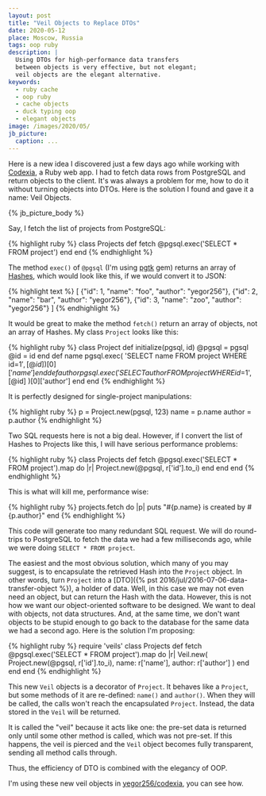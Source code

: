 ```yaml
---
layout: post
title: "Veil Objects to Replace DTOs"
date: 2020-05-12
place: Moscow, Russia
tags: oop ruby
description: |
  Using DTOs for high-performance data transfers
  between objects is very effective, but not elegant;
  veil objects are the elegant alternative.
keywords:
  - ruby cache
  - oop ruby
  - cache objects
  - duck typing oop
  - elegant objects
image: /images/2020/05/
jb_picture:
  caption: ...
---
```


Here is a new idea I discovered just a few days ago while working
with [Codexia](https://github.com/yegor256/codexia),
a Ruby web app. I had to fetch data rows from PostgreSQL and return
objects to the client. It's was always a problem for me, how to do it
without turning objects into DTOs. Here is the solution I found and gave
it a name: Veil Objects.

<!--more-->

{% jb_picture_body %}

Say, I fetch the list of projects from PostgreSQL:

{% highlight ruby %}
class Projects
  def fetch
    @pgsql.exec('SELECT * FROM project')
  end
end
{% endhighlight %}

The method `exec()` of `@pgsql` (I'm using [pgtk](https://rubygems.org/gems/pgtk) gem)
returns an array of [Hashes](https://ruby-doc.org/core-2.7.0/Hash.html),
which would look like this, if we would convert it to JSON:

{% highlight text %}
[
  {"id": 1, "name": "foo", "author": "yegor256"},
  {"id": 2, "name": "bar", "author": "yegor256"},
  {"id": 3, "name": "zoo", "author": "yegor256"}
]
{% endhighlight %}

It would be great to make the method `fetch()` return an array
of objects, not an array of Hashes. My class `Project` looks like this:

{% highlight ruby %}
class Project
  def initialize(pgsql, id)
    @pgsql = pgsql
    @id = id
  end
  def name
    pgsql.exec(
      'SELECT name FROM project WHERE id=$1',
      [@id]
    )[0]['name']
  end
  def author
    pgsql.exec(
      'SELECT author FROM project WHERE id=$1',
      [@id]
    )[0]['author']
  end
end
{% endhighlight %}

It is perfectly designed for single-project manipulations:

{% highlight ruby %}
p = Project.new(pgsql, 123)
name = p.name
author = p.author
{% endhighlight %}

Two SQL requests here is not a big deal. However, if I convert
the list of Hashes to Projects like this, I will have serious
performance problems:

{% highlight ruby %}
class Projects
  def fetch
    @pgsql.exec('SELECT * FROM project').map do |r|
      Project.new(@pgsql, r['id'].to_i)
    end
  end
end
{% endhighlight %}

This is what will kill me, performance wise:

{% highlight ruby %}
projects.fetch do |p|
  puts "#{p.name} is created by #{p.author}"
end
{% endhighlight %}

This code will generate too many redundant SQL request. We will do round-trips
to PostgreSQL to fetch the data we had a few milliseconds ago, while
we were doing `SELECT * FROM project`.

The easiest and the most obvious solution, which many of you may suggest,
is to encapsulate the retrieved Hash into the `Project` object. In other
words, turn `Project` into a [DTO]({% pst 2016/jul/2016-07-06-data-transfer-object %}),
a holder of data. Well, in this case we may
not even need an object, but can return the Hash with the data. However,
this is not how we want our object-oriented software to be designed. We want
to deal with objects, not data structures. And, at the same time, we don't want objects to
be stupid enough to go back to the database for the same data we had
a second ago. Here is the solution I'm proposing:

{% highlight ruby %}
require 'veils'
class Projects
  def fetch
    @pgsql.exec('SELECT * FROM project').map do |r|
      Veil.new(
        Project.new(@pgsql, r['id'].to_i),
        name: r['name'],
        author: r['author']
      )
    end
  end
end
{% endhighlight %}

This new `Veil` objects is a decorator of `Project`. It behaves like
a `Project`, but some methods of it are re-defined: `name()` and `author()`.
When they will be called, the calls won't reach the encapsulated `Project`.
Instead, the data stored in the `Veil` will be returned.

It is called the "veil" because it acts like one: the pre-set data is
returned only until some other method is called, which was not pre-set.
If this happens, the veil is pierced and the `Veil` object becomes fully
transparent, sending all method calls through.

Thus, the efficiency of DTO is combined with the elegancy of OOP.

I'm using these new veil objects in
[yegor256/codexia](https://github.com/yegor256/codexia),
you can see how.

